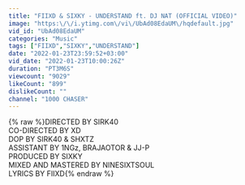 ```yaml
---
title: "FIIXD & SIXKY - UNDERSTAND ft. DJ NAT (OFFICIAL VIDEO)"
image: "https:\/\/i.ytimg.com\/vi\/UbAd08EdaUM\/hqdefault.jpg"
vid_id: "UbAd08EdaUM"
categories: "Music"
tags: ["FIIXD","SIXKY","UNDERSTAND"]
date: "2022-01-23T23:59:52+03:00"
vid_date: "2022-01-23T10:00:26Z"
duration: "PT3M6S"
viewcount: "9029"
likeCount: "899"
dislikeCount: ""
channel: "1000 CHASER"
---
```

{% raw %}DIRECTED BY SIRK40<br />CO-DIRECTED BY XD<br />DOP BY SIRK40 &amp; SHXTZ<br />ASSISTANT BY 1NGz,  BRAJAOTOR &amp; JJ-P<br />PRODUCED BY SIXKY<br />MIXED AND MASTERED BY NINESIXTSOUL<br />LYRICS BY FIIXD{% endraw %}
